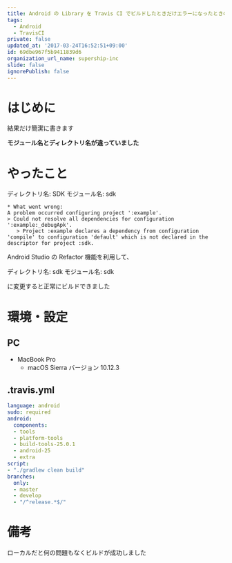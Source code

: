 ```yaml
---
title: Android の Library を Travis CI でビルドしたときだけエラーになったときの対処方法
tags:
  - Android
  - TravisCI
private: false
updated_at: '2017-03-24T16:52:51+09:00'
id: 69dbe967f5b9411839d6
organization_url_name: supership-inc
slide: false
ignorePublish: false
---
```

# はじめに

結果だけ簡潔に書きます

**モジュール名とディレクトリ名が違っていました**

# やったこと

ディレクトリ名: SDK
モジュール名: sdk

```
* What went wrong:
A problem occurred configuring project ':example'.
> Could not resolve all dependencies for configuration ':example:_debugApk'.
   > Project :example declares a dependency from configuration 'compile' to configuration 'default' which is not declared in the descriptor for project :sdk.
```

Android Studio の Refactor 機能を利用して、

ディレクトリ名: sdk
モジュール名: sdk

に変更すると正常にビルドできました

# 環境・設定

## PC 

- MacBook Pro
  - macOS Sierra バージョン 10.12.3

## .travis.yml

```yaml:.travis.yml
language: android
sudo: required
android:
  components:
  - tools
  - platform-tools
  - build-tools-25.0.1
  - android-25
  - extra
script:
- "./gradlew clean build"
branches:
  only:
  - master
  - develop
  - "/^release.*$/"
```

# 備考

ローカルだと何の問題もなくビルドが成功しました
